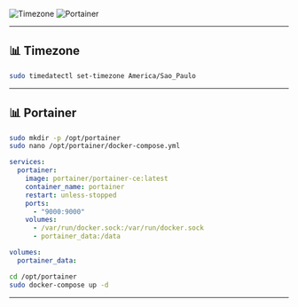 
![Timezone](https://img.shields.io/badge/timezone-America%2FSao_Paulo-green?logo=clockify&logoColor=white)
![Portainer](https://img.shields.io/badge/portainer-docker--ui-0db7ed?logo=portainer&logoColor=white)

---

## 📊 Timezone

```bash
sudo timedatectl set-timezone America/Sao_Paulo
```

---

## 📊 Portainer

```bash
sudo mkdir -p /opt/portainer
sudo nano /opt/portainer/docker-compose.yml
```

```yaml
services:
  portainer:
    image: portainer/portainer-ce:latest
    container_name: portainer
    restart: unless-stopped
    ports:
      - "9000:9000"
    volumes:
      - /var/run/docker.sock:/var/run/docker.sock
      - portainer_data:/data

volumes:
  portainer_data:
```

```bash
cd /opt/portainer
sudo docker-compose up -d
```

---
